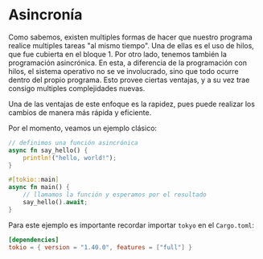 # Asincronía
Como sabemos, existen multiples formas de hacer que nuestro programa realice multiples tareas "al mismo tiempo". Una de ellas es el uso de hilos, que fue cubierta en el bloque 1. Por otro lado, tenemos también la programación asincrónica. En esta, a diferencia de la programación con hilos, el sistema operativo no se ve involucrado, sino que todo ocurre dentro del propio programa. Esto provee ciertas ventajas, y a su vez trae consigo multiples complejidades nuevas.

Una de las ventajas de este enfoque es la rapidez, pues puede realizar los cambios de manera más rápida y eficiente.

Por el momento, veamos un ejemplo clásico:
```rust
// definimos una función asincrónica
async fn say_hello() {
    println!("hello, world!");
}

#[tokio::main]
async fn main() {
    // llamamos la función y esperamos por el resultado
    say_hello().await;
}
```

Para este ejemplo es importante recordar importar `tokyo` en el `Cargo.toml`:
```toml
[dependencies]
tokio = { version = "1.40.0", features = ["full"] }
```

